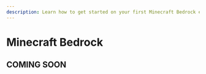 ```yaml
---
description: Learn how to get started on your first Minecraft Bedrock edition server.
---
```


# Minecraft Bedrock

## COMING SOON
